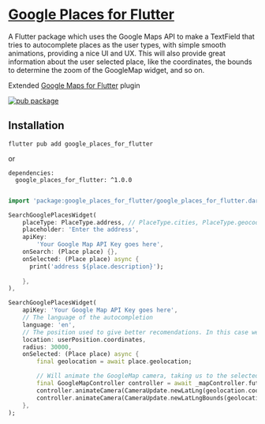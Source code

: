 # [Google Places for Flutter](https://pub.dev/packages/google_places_for_flutter)

A Flutter package which uses the Google Maps API to make a TextField that tries to autocomplete places as the user types, with simple smooth animations, providing a nice UI and UX. This will also provide great information about the user selected place, like the coordinates, the bounds to determine the zoom of the GoogleMap widget, and so on.

Extended [Google Maps for Flutter](https://pub.dev/packages/google_maps_flutter) plugin

[![pub package](https://img.shields.io/pub/v/google_places_for_flutter.svg)](https://pub.dev/packages/google_places_for_flutter)


## Installation

``` flutter pub add google_places_for_flutter ```

or


```
dependencies:
  google_places_for_flutter: ^1.0.0

```

```dart

import 'package:google_places_for_flutter/google_places_for_flutter.dart';

SearchGooglePlacesWidget(
    placeType: PlaceType.address, // PlaceType.cities, PlaceType.geocode, PlaceType.region etc
    placeholder: 'Enter the address',
    apiKey:
        'Your Google Map API Key goes here',
    onSearch: (Place place) {},
    onSelected: (Place place) async {
      print('address ${place.description}');
      
    },
),
```

```dart
SearchGooglePlacesWidget(
    apiKey: 'Your Google Map API Key goes here',
    // The language of the autocompletion
    language: 'en',
    // The position used to give better recomendations. In this case we are using the user position
    location: userPosition.coordinates,
    radius: 30000,
    onSelected: (Place place) async {
        final geolocation = await place.geolocation;

        // Will animate the GoogleMap camera, taking us to the selected position with an appropriate zoom
        final GoogleMapController controller = await _mapController.future;
        controller.animateCamera(CameraUpdate.newLatLng(geolocation.coordinates));
        controller.animateCamera(CameraUpdate.newLatLngBounds(geolocation.bounds, 0));
    },
);
```